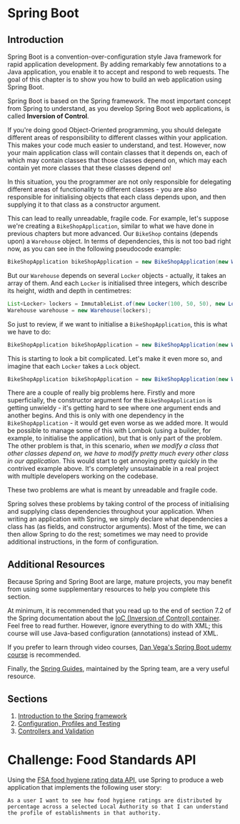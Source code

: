 # Spring Boot

## Introduction
Spring Boot is a convention-over-configuration style Java framework for rapid application development. By adding remarkably few annotations to a Java application, you enable it to accept and respond to web requests. The goal of this chapter is to show you how to build an web application using Spring Boot.

Spring Boot is based on the Spring framework. The most important concept from Spring to understand, as you develop Spring Boot web applications, is called **Inversion of Control**.

If you're doing good Object-Oriented programming, you should delegate different areas of responsibility to different classes within your application. This makes your code much easier to understand, and test. However, now your main application class will contain classes that it depends on, each of which may contain classes that those classes depend on, which may each contain yet more classes that these classes depend on!

In this situation, you the programmer are not only responsible for delegating different areas of functionality to different classes - you are also responsible for initialising objects that each class depends upon, and then supplying it to that class as a constructor argument.

This can lead to really unreadable, fragile code. For example, let's suppose we're creating a `BikeShopApplication`, similar to what we have done in previous chapters but more advanced. Our `BikeShop` contains (depends upon) a `Warehouse` object. In terms of dependencies, this is not too bad right now, as you can see in the following pseudocode example:

```java
BikeShopApplication bikeShopApplication = new BikeShopApplication(new Warehouse());
```

But our `Warehouse` depends on several `Locker` objects - actually, it takes an array of them. And each `Locker` is initialised three integers, which describe its height, width and depth in centimetres:

```java
List<Locker> lockers = ImmutableList.of(new Locker(100, 50, 50), new Locker(75, 30, 40);
Warehouse warehouse = new Warehouse(lockers);
```
So just to review, if we want to initialise a `BikeShopApplication`, this is what we have to do:

```java
BikeShopApplication bikeShopApplication = new BikeShopApplication(new Warehouse(ImmutableList.of(new Locker(100, 50, 50), new Locker(75, 30, 40))));
 ```
This is starting to look a bit complicated. Let's make it even more so, and imagine that each `Locker` takes a `Lock` object.

```java
BikeShopApplication bikeShopApplication = new BikeShopApplication(new Warehouse(ImmutableList.of(new Locker(100, 50, 50, new Lock()), new Locker(75, 30, 40, new Lock()))));
 ```

There are a couple of really big problems here. Firstly and more superficially, the constructor argument for the `BikeShopApplication` is getting unwieldy - it's getting hard to see where one argument ends and another begins. And this is only with one dependency in the `BikeShopApplication` - it would get even worse as we added more. It would be possible to manage some of this with Lombok (using a builder, for example, to initialise the application), but that is only part of the problem. The other problem is that, in this scenario, *when we modify a class that other classes depend on, we have to modify pretty much every other class in our application*. This would start to get annoying pretty quickly in the contrived example above. It's completely unsustainable in a real project with multiple developers working on the codebase.   

These two problems are what is meant by unreadable and fragile code.

Spring solves these problems by taking control of the process of initialising and supplying class dependencies throughout your application. When writing an application with Spring, we simply declare what dependencies a class has (as fields, and constructor arguments). Most of the time, we can then allow Spring to do the rest; sometimes we may need to provide additional instructions, in the form of configuration.

## Additional Resources
Because Spring and Spring Boot are large, mature projects, you may benefit from using some supplementary resources to help you complete this section.

At minimum, it is recommended that you read up to the end of section 7.2 of the Spring documentation about the [IoC (Inversion of Control) container](https://docs.spring.io/spring-framework/docs/4.3.9.RELEASE/spring-framework-reference/html/beans.html). Feel free to read further. However, ignore everything to do with XML; this course will use Java-based configuration (annotations) instead of XML.

If you prefer to learn through video courses, [Dan Vega's Spring Boot udemy course](https://www.udemy.com/spring-boot-intro/learn/v4/overview) is recommended.

Finally, the [Spring Guides](https://spring.io/guides), maintained by the Spring team, are a very useful resource.

## Sections
1. [Introduction to the Spring framework](./4-1-introduction-to-spring)
2. [Configuration, Profiles and Testing](./4-2-configuration-profiles-testing)
3. [Controllers and Validation](./4-3-controllers-validation)

# Challenge: Food Standards API
Using the [FSA food hygiene rating data API](http://ratings.food.gov.uk/open-data/en-GB), use Spring to produce a web application that implements the following user story:

```
As a user I want to see how food hygiene ratings are distributed by percentage across a selected Local Authority so that I can understand the profile of establishments in that authority.
```
